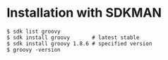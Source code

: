 # Installation with SDKMAN

```shell
$ sdk list groovy
$ sdk install groovy       # latest stable
$ sdk install groovy 1.8.6 # specified version
$ groovy -version
```
